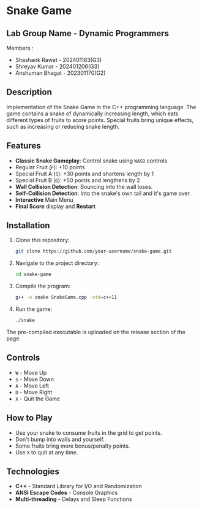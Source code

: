 # Snake Game

## Lab Group Name - Dynamic Programmers
Members :
- Shashank Rawat - 202401183(G3)
- Shreyav Kumar - 202401206(G3)
- Anshuman Bhagat - 202301170(G2)

## Description
Implementation of the Snake Game in the C++ programming language. The game contains a snake of dynamically increasing length, which eats different types of fruits to score points. Special fruits bring unique effects, such as increasing or reducing snake length.

## Features

- **Classic Snake Gameplay**: Control snake using `WASD` controls
- Regular Fruit (`F`): +10 points
- Special Fruit A (`S`): +30 points and shortens length by 1
- Special Fruit B (`G`): +50 points and lengthens by 2
- **Wall Collision Detection**: Bouncing into the wall loses.
- **Self-Collision Detection**: Into the snake's own tail and it's game over.
- **Interactive** Main Menu
- **Final Score** display and **Restart**

## Installation

1. Clone this repository:
   ```sh
   git clone https://github.com/your-username/snake-game.git
   ```
2. Navigate to the project directory:
   ```sh
   cd snake-game
   ```
3. Compile the program:
   ```sh
   g++ -o snake SnakeGame.cpp -std=c++11
   ```
4. Run the game:
   ```sh
   ./snake
   ```

The pre-compiled executable is uploaded on the release section of the page.

## Controls

- `W` - Move Up
- `S` - Move Down
- `A` - Move Left
- `D` - Move Right
- `X` - Quit the Game

## How to Play

- Use your snake to consume fruits in the grid to get points.
- Don't bump into walls and yourself.
- Some fruits bring more bonus/penalty points.
- Use `X` to quit at any time.

## Technologies

- **C++** - Standard Library for I/O and Randomization
- **ANSI Escape Codes** - Console Graphics
- **Multi-threading** - Delays and Sleep Functions

